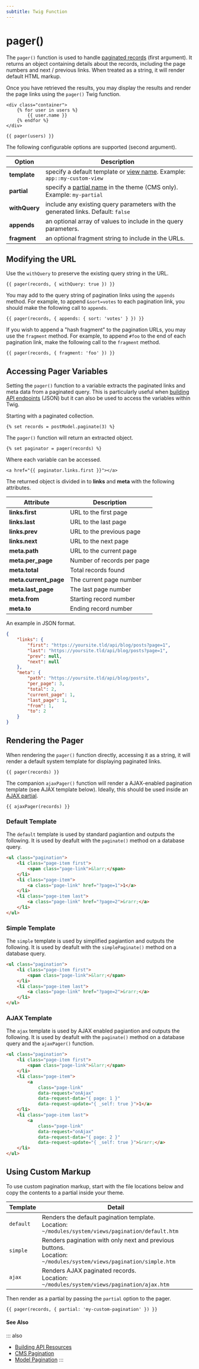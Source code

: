 ```yaml
---
subtitle: Twig Function
---
```

# pager()

The `pager()` function is used to handle [paginated records](../../extend/database/pagination.md) (first argument). It returns an object containing details about the records, including the page numbers and next / previous links. When treated as a string, it will render default HTML markup.

Once you have retrieved the results, you may display the results and render the page links using the `pager()` Twig function.

```twig
<div class="container">
    {% for user in users %}
        {{ user.name }}
    {% endfor %}
</div>

{{ pager(users) }}
```

The following configurable options are supported (second argument).

Option | Description
------------- | -------------
**template** | specify a default template or [view name](../../extend/services/response-view.md). Example: `app::my-custom-view`
**partial** | specify a [partial name](../../cms/themes/partials.md) in the theme (CMS only). Example: `my-partial`
**withQuery** | include any existing query parameters with the generated links. Default: `false`
**appends** | an optional array of values to include in the query parameters.
**fragment** | an optional fragment string to include in the URLs.

## Modifying the URL

Use the `withQuery` to preserve the existing query string in the URL.

```twig
{{ pager(records, { withQuery: true }) }}
```

You may add to the query string of pagination links using the `appends` method. For example, to append `&sort=votes` to each pagination link, you should make the following call to `appends`.

```twig
{{ pager(records, { appends: { sort: 'votes' } }) }}
```

If you wish to append a "hash fragment" to the pagination URLs, you may use the `fragment` method. For example, to append `#foo` to the end of each pagination link, make the following call to the `fragment` method.

```twig
{{ pager(records, { fragment: 'foo' }) }}
```

## Accessing Pager Variables

Setting the `pager()` function to a variable extracts the paginated links and meta data from a paginated query. This is particularly useful when [building API endpoints](../../cms/resources/building-apis.md) (JSON) but it can also be used to access the variables within Twig.

Starting with a paginated collection.

```twig
{% set records = postModel.paginate(3) %}
```

The `pager()` function will return an extracted object.

```twig
{% set paginator = pager(records) %}
```

Where each variable can be accessed.

```twig
<a href="{{ paginator.links.first }}"></a>
```

The returned object is divided in to **links** and **meta** with the following attributes.

Attribute | Description
------------- | -------------
**links.first** | URL to the first page
**links.last** | URL to the last page
**links.prev** | URL to the previous page
**links.next** | URL to the next page
**meta.path** | URL to the current page
**meta.per_page** | Number of records per page
**meta.total** | Total records found
**meta.current_page** | The current page number
**meta.last_page** | The last page number
**meta.from** | Starting record number
**meta.to** | Ending record number

An example in JSON format.

```json
{
    "links": {
        "first": "https://yoursite.tld/api/blog/posts?page=1",
        "last": "https://yoursite.tld/api/blog/posts?page=1",
        "prev": null,
        "next": null
    },
    "meta": {
        "path": "https://yoursite.tld/api/blog/posts",
        "per_page": 3,
        "total": 2,
        "current_page": 1,
        "last_page": 1,
        "from": 1,
        "to": 2
    }
}
```

## Rendering the Pager

When rendering the `pager()` function directly, accessing it as a string, it will render a default system template for displaying paginated links.

```twig
{{ pager(records) }}
```

The companion `ajaxPager()` function will render a AJAX-enabled pagination template (see AJAX template below). Ideally, this should be used inside an [AJAX partial](../tag/ajax-partial.md).

```twig
{{ ajaxPager(records) }}
```

### Default Template

The `default` template is used by standard pagiantion and outputs the following. It is used by deafult with the `paginate()` method on a database query.

```html
<ul class="pagination">
    <li class="page-item first">
        <span class="page-link">&larr;</span>
    </li>
    <li class="page-item">
        <a class="page-link" href="?page=1">1</a>
    </li>
    <li class="page-item last">
        <a class="page-link" href="?page=2">&rarr;</a>
    </li>
</ul>
```

### Simple Template

The `simple` template is used by simplified pagiantion and outputs the following. It is used by deafult with the `simplePaginate()` method on a database query.

```html
<ul class="pagination">
    <li class="page-item first">
        <span class="page-link">&larr;</span>
    </li>
    <li class="page-item last">
        <a class="page-link" href="?page=2">&rarr;</a>
    </li>
</ul>
```

### AJAX Template

The `ajax` template is used by AJAX enabled pagiantion and outputs the following. It is used by deafult with the `paginate()` method on a database query and the `ajaxPager()` function.

```html
<ul class="pagination">
    <li class="page-item first">
        <span class="page-link">&larr;</span>
    </li>
    <li class="page-item">
        <a
            class="page-link"
            data-request="onAjax"
            data-request-data="{ page: 1 }"
            data-request-update="{ _self: true }">1</a>
    </li>
    <li class="page-item last">
        <a
            class="page-link"
            data-request="onAjax"
            data-request-data="{ page: 2 }"
            data-request-update="{ _self: true }">&rarr;</a>
    </li>
</ul>
```

## Using Custom Markup

To use custom pagination markup, start with the file locations below and copy the contents to a partial inside your theme.

Template | Detail
------------- | -------------
`default` | Renders the default pagination template.<br>Location: `~/modules/system/views/pagination/default.htm`
`simple` | Renders pagination with only next and previous buttons.<br>Location: `~/modules/system/views/pagination/simple.htm`
`ajax` | Renders AJAX paginated records.<br>Location: `~/modules/system/views/pagination/ajax.htm`

Then render as a partial by passing the `partial` option to the pager.

```twig
{{ pager(records, { partial: 'my-custom-pagination' }) }}
```

#### See Also

::: also
* [Building API Resources](../../cms/resources/building-apis.md)
* [CMS Pagination](../../cms/features/pagination.md)
* [Model Pagination](../../extend/database/pagination.md)
:::
